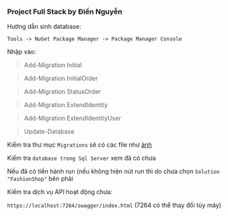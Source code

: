 ### Project Full Stack by Điền Nguyễn

Hướng dẫn sinh database:

`Tools -> NuGet Package Manager -> Package Manager Console`

Nhập vào:

> Add-Migration Initial

> Add-Migration InitialOrder

> Add-Migration StatusOrder

> Add-Migration ExtendIdentity

> Add-Migration ExtendIdentityUser

> Update-Database

Kiểm tra thư mục `Migrations` sẽ có các file như [ảnh](https://imgur.com/a/TsuOC72/)

Kiểm tra `database trong Sql Server` xem đã có chưa

Nếu đã có tiến hành run (nếu không hiện nút run thì do chưa chọn `Solution "FashionShop"` bên phải

Kiểm tra dịch vụ API hoạt động chưa: 

`https://localhost:7264/swagger/index.html` (7264 có thể thay đổi tùy máy)
